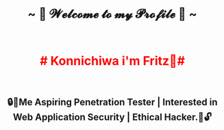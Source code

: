<body>
  <center>
<h1 align="center"> ~ 🐉 𝓦𝓮𝓵𝓬𝓸𝓶𝓮 𝓽𝓸 𝓶𝔂 𝓟𝓻𝓸𝓯𝓲𝓵𝓮 🦖 ~ </h1>
<br>  


<h1 style="color: red;"># Konnichiwa i'm Fritz👋#</h1>
<br>
<h2>🔒👾Me Aspiring Penetration Tester | Interested in Web Application Security | Ethical Hacker.🤖🔓</h2>


</body>
